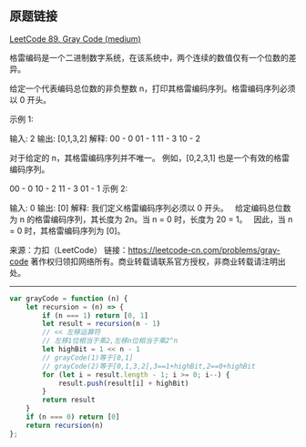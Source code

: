 ## 原题链接

[LeetCode 89. Gray Code (medium)](https://leetcode-cn.com/problems/gray-code/)

格雷编码是一个二进制数字系统，在该系统中，两个连续的数值仅有一个位数的差异。

给定一个代表编码总位数的非负整数 n，打印其格雷编码序列。格雷编码序列必须以 0 开头。

示例 1:

输入: 2
输出: [0,1,3,2]
解释:
00 - 0
01 - 1
11 - 3
10 - 2

对于给定的 n，其格雷编码序列并不唯一。
例如，[0,2,3,1] 也是一个有效的格雷编码序列。

00 - 0
10 - 2
11 - 3
01 - 1
示例 2:

输入: 0
输出: [0]
解释: 我们定义格雷编码序列必须以 0 开头。
     给定编码总位数为 n 的格雷编码序列，其长度为 2n。当 n = 0 时，长度为 20 = 1。
     因此，当 n = 0 时，其格雷编码序列为 [0]。

来源：力扣（LeetCode）
链接：https://leetcode-cn.com/problems/gray-code
著作权归领扣网络所有。商业转载请联系官方授权，非商业转载请注明出处。

---

```javascript
var grayCode = function (n) {
    let recursion = (n) => {
        if (n === 1) return [0, 1]
        let result = recursion(n - 1)
        // << 左移运算符
        // 左移1位相当于乘2,左移n位相当于乘2^n
        let highBit = 1 << n - 1
        // grayCode(1)等于[0,1]
        // grayCode(2)等于[0,1,3,2],3==1+highBit,2==0+highBit
        for (let i = result.length - 1; i >= 0; i--) {
            result.push(result[i] + highBit)
        }
        return result
    }
    if (n === 0) return [0]
    return recursion(n)
};
```